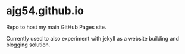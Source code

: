 # ajg54.github.io

Repo to host my main GitHub Pages site.

Currently used to also experiment with jekyll as a website building and blogging solution.
